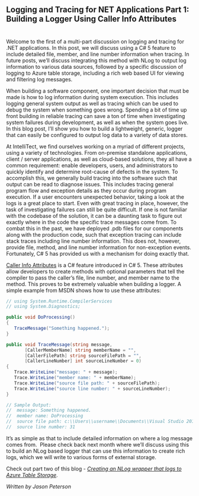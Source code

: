 ## Logging and Tracing for NET Applications Part 1: Building a Logger Using Caller Info Attributes
#
Welcome to the first of a multi-part discussion on logging and tracing for .NET applications. In this post, we will discuss using a C# 5 feature to include detailed file, member, and line number information when tracing. In future posts, we’ll discuss integrating this method with NLog to output log information to various data sources, followed by a specific discussion of logging to Azure table storage, including a rich web based UI for viewing and filtering log messages.

When building a software component, one important decision that must be made is how to log information during system execution. This includes logging general system output as well as tracing which can be used to debug the system when something goes wrong. Spending a bit of time up front building in reliable tracing can save a ton of time when investigating system failures during development, as well as when the system goes live. In this blog post, I’ll show you how to build a lightweight, generic, logger that can easily be configured to output log data to a variety of data stores.

At IntelliTect, we find ourselves working on a myriad of different projects, using a variety of technologies. From on-premise standalone applications, client / server applications, as well as cloud-based solutions, they all have a common requirement: enable developers, users, and administrators to quickly identify and determine root-cause of defects in the system. To accomplish this, we generally build tracing into the software such that output can be read to diagnose issues. This includes tracing general program flow and exception details as they occur during program execution. If a user encounters unexpected behavior, taking a look at the logs is a great place to start. Even with great tracing in place, however, the task of investigating failures can still be quite difficult. If one is not familiar with the codebase of the solution, it can be a daunting task to figure out exactly where in the code the specific trace messages come from. To combat this in the past, we have deployed .pdb files for our components along with the production code, such that exception tracing can include stack traces including line number information. This does not, however, provide file, method, and line number information for non-exception events. Fortunately, C# 5 has provided us with a mechanism for doing exactly that.

[Caller Info Attributes](https://msdn.microsoft.com/en-us/library/hh534540(VS.110).aspx) is a C# feature introduced in C# 5. These attributes allow developers to create methods with optional parameters that tell the compiler to pass the caller’s file, line number, and member name to the method. This proves to be extremely valuable when building a logger. A simple example from MSDN shows how to use these attributes:

```csharp
// using System.Runtime.CompilerServices
// using System.Diagnostics;

public void DoProcessing()
{
   TraceMessage("Something happened.");
}

public void TraceMessage(string message,
       [CallerMemberName] string memberName = "",
       [CallerFilePath] string sourceFilePath = "",
       [CallerLineNumber] int sourceLineNumber = 0)
{
   Trace.WriteLine("message: " + message);
   Trace.WriteLine("member name: " + memberName);
   Trace.WriteLine("source file path: " + sourceFilePath);
   Trace.WriteLine("source line number: " + sourceLineNumber);
}

// Sample Output:
//  message: Something happened.
//  member name: DoProcessing
//  source file path: c:\\Users\\username\\Documents\\Visual Studio 2012\\Projects\\CallerInfoCS\\CallerInfoCS\\Form1.cs
//  source line number: 31
```

It’s as simple as that to include detailed information on where a log message comes from.  Please check back next month where we’ll discuss using this to build an NLog based logger that can use this information to create rich logs, which we will write to various forms of external storage.

Check out part two of this blog - _[Creating an NLog wrapper that logs to Azure Table Storage](/creating-an-nlog-wrapper-that-logs-to-azure-table-storage/)_.

_Written by Jason Peterson_
